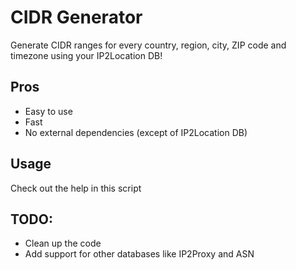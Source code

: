 # CIDR Generator
Generate CIDR ranges for every country, region, city, ZIP code and timezone using your IP2Location DB!

## Pros
- Easy to use
- Fast
- No external dependencies (except of IP2Location DB)

## Usage
Check out the help in this script

## TODO:
- Clean up the code
- Add support for other databases like IP2Proxy and ASN
